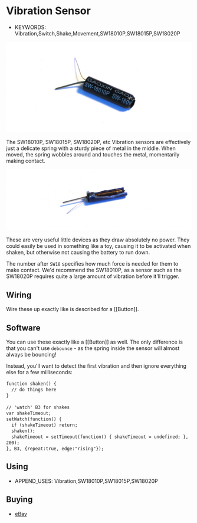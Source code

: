 <!--- Copyright (c) 2015 Gordon Williams, Pur3 Ltd. See the file LICENSE for copying permission. -->
Vibration Sensor
================

* KEYWORDS: Vibration,Switch,Shake,Movement,SW18010P,SW18015P,SW18020P

![SW18010P outside](Vibration/outside.jpg)

The SW18010P, SW18015P, SW18020P, etc Vibration sensors are effectively just a
delicate spring with a sturdy piece of metal in the middle. When moved, the
spring wobbles around and touches the metal, momentarily making 
contact.

![SW18010P inside](Vibration/inside.jpg)

These are very useful little devices as they draw absolutely no power. They
could easily be used in something like a toy, causing it to be activated
when shaken, but otherwise not causing the battery to run down. 

The number after `SW18` specifies how much force is needed for them to
make contact. We'd recommend the SW18010P, as a sensor such as the SW18020P
requires quite a large amount of vibration before it'll trigger. 


Wiring
-------

Wire these up exactly like is described for a [[Button]].

Software
---------

You can use these exactly like a [[Button]] as well. The only difference 
is that you can't use `debounce` - as the spring inside the sensor will
almost always be bouncing!

Instead, you'll want to detect the first vibration and then ignore
everything else for a few milliseconds:

```
function shaken() {
  // do things here
}

// 'watch' B3 for shakes
var shakeTimeout;
setWatch(function() {
  if (shakeTimeout) return;
  shaken();
  shakeTimeout = setTimeout(function() { shakeTimeout = undefined; }, 200);
}, B3, {repeat:true, edge:"rising"});
```

Using 
-----

* APPEND_USES: Vibration,SW18010P,SW18015P,SW18020P

Buying
-----

* [eBay](http://www.ebay.com/sch/i.html?_nkw=SW18010P)

